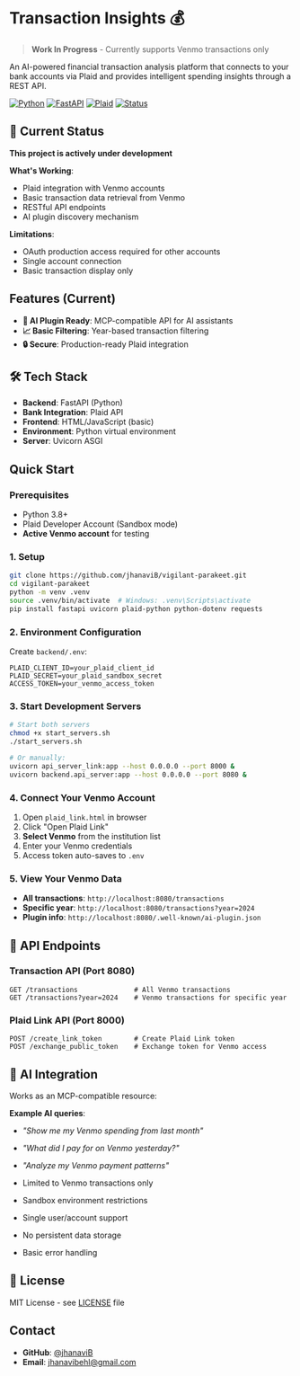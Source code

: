 # Transaction Insights 💰

>  **Work In Progress** - Currently supports Venmo transactions only

An AI-powered financial transaction analysis platform that connects to your bank accounts via Plaid and provides intelligent spending insights through a REST API.

[![Python](https://img.shields.io/badge/Python-3.8+-blue.svg)](https://python.org)
[![FastAPI](https://img.shields.io/badge/FastAPI-latest-green.svg)](https://fastapi.tiangolo.com)
[![Plaid](https://img.shields.io/badge/Plaid-API-orange.svg)](https://plaid.com)
[![Status](https://img.shields.io/badge/Status-WIP-yellow.svg)]()

## 🚧 Current Status

**This project is actively under development**

 **What's Working**:
- Plaid integration with Venmo accounts
- Basic transaction data retrieval from Venmo
- RESTful API endpoints
- AI plugin discovery mechanism

 **Limitations**:
- OAuth production access required for other accounts
- Single account connection
- Basic transaction display only

## Features (Current)

- **🤖 AI Plugin Ready**: MCP-compatible API for AI assistants
- **📈 Basic Filtering**: Year-based transaction filtering
- **🔒 Secure**: Production-ready Plaid integration

## 🛠️ Tech Stack

- **Backend**: FastAPI (Python)
- **Bank Integration**: Plaid API
- **Frontend**: HTML/JavaScript (basic)
- **Environment**: Python virtual environment
- **Server**: Uvicorn ASGI

## Quick Start

### Prerequisites
- Python 3.8+
- Plaid Developer Account (Sandbox mode)
- **Active Venmo account** for testing

### 1. Setup
```bash
git clone https://github.com/jhanaviB/vigilant-parakeet.git
cd vigilant-parakeet
python -m venv .venv
source .venv/bin/activate  # Windows: .venv\Scripts\activate
pip install fastapi uvicorn plaid-python python-dotenv requests
```

### 2. Environment Configuration
Create `backend/.env`:
```env
PLAID_CLIENT_ID=your_plaid_client_id
PLAID_SECRET=your_plaid_sandbox_secret
ACCESS_TOKEN=your_venmo_access_token
```

### 3. Start Development Servers
```bash
# Start both servers
chmod +x start_servers.sh
./start_servers.sh

# Or manually:
uvicorn api_server_link:app --host 0.0.0.0 --port 8000 &
uvicorn backend.api_server:app --host 0.0.0.0 --port 8080 &
```

### 4. Connect Your Venmo Account
1. Open `plaid_link.html` in browser
2. Click "Open Plaid Link"
3. **Select Venmo** from the institution list
4. Enter your Venmo credentials
5. Access token auto-saves to `.env`

### 5. View Your Venmo Data
- **All transactions**: `http://localhost:8080/transactions`
- **Specific year**: `http://localhost:8080/transactions?year=2024`
- **Plugin info**: `http://localhost:8080/.well-known/ai-plugin.json`

## 🔌 API Endpoints

### Transaction API (Port 8080)
```
GET /transactions              # All Venmo transactions
GET /transactions?year=2024    # Venmo transactions for specific year
```

### Plaid Link API (Port 8000)
```
POST /create_link_token        # Create Plaid Link token
POST /exchange_public_token    # Exchange token for Venmo access
```

## 🤖 AI Integration

Works as an MCP-compatible resource:

**Example AI queries**:
- *"Show me my Venmo spending from last month"*
- *"What did I pay for on Venmo yesterday?"*
- *"Analyze my Venmo payment patterns"*


- Limited to Venmo transactions only
- Sandbox environment restrictions
- Single user/account support
- No persistent data storage
- Basic error handling

## 📝 License

MIT License - see [LICENSE](LICENSE) file

## Contact

- **GitHub**: [@jhanaviB](https://github.com/jhanaviB)
- **Email**: jhanavibehl@gmail.com



